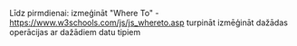 Līdz pirmdienai:
izmeģināt "Where To" - https://www.w3schools.com/js/js_whereto.asp
turpināt izmēģināt dažādas operācijas ar dažādiem datu tipiem
